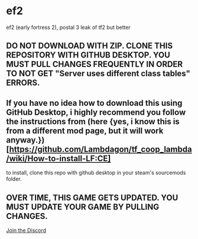 # ef2
ef2 (early fortress 2), postal 3 leak of tf2 but better

## DO NOT DOWNLOAD WITH ZIP. CLONE THIS REPOSITORY WITH GITHUB DESKTOP. YOU MUST PULL CHANGES FREQUENTLY IN ORDER TO NOT GET "Server uses different class tables" ERRORS.
## If you have no idea how to download this using GitHub Desktop, i highly recommend you follow the instructions from (here {yes, i know this is from a different mod page, but it will work anyway.})[https://github.com/Lambdagon/tf_coop_lambda/wiki/How-to-install-LF:CE]
to install, clone this repo with github desktop in your steam's sourcemods folder.

## OVER TIME, THIS GAME GETS UPDATED. YOU MUST UPDATE YOUR GAME BY PULLING CHANGES.

[Join the Discord](https://discord.gg/SE8rhCmENV)
